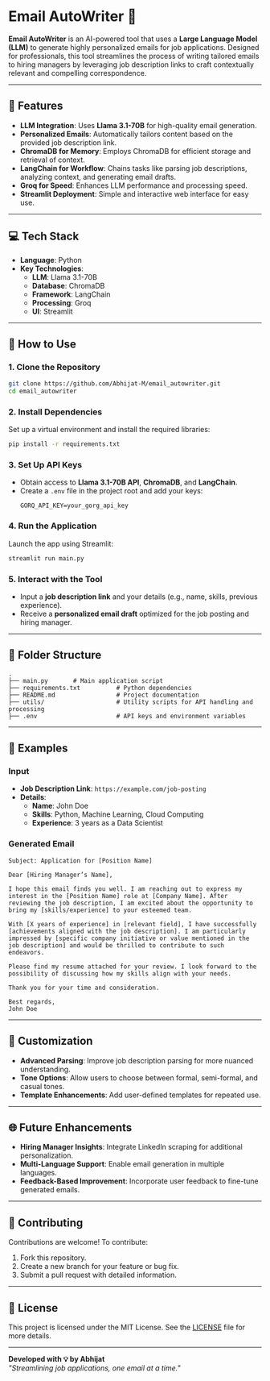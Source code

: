# **Email AutoWriter** 📨  

**Email AutoWriter** is an AI-powered tool that uses a **Large Language Model (LLM)** to generate highly personalized emails for job applications. Designed for professionals, this tool streamlines the process of writing tailored emails to hiring managers by leveraging job description links to craft contextually relevant and compelling correspondence.  

---

## **🌟 Features**
- **LLM Integration**: Uses **Llama 3.1-70B** for high-quality email generation.  
- **Personalized Emails**: Automatically tailors content based on the provided job description link.  
- **ChromaDB for Memory**: Employs ChromaDB for efficient storage and retrieval of context.  
- **LangChain for Workflow**: Chains tasks like parsing job descriptions, analyzing context, and generating email drafts.  
- **Groq for Speed**: Enhances LLM performance and processing speed.  
- **Streamlit Deployment**: Simple and interactive web interface for easy use.  

---

## **💻 Tech Stack**
- **Language**: Python  
- **Key Technologies**:  
  - **LLM**: Llama 3.1-70B  
  - **Database**: ChromaDB  
  - **Framework**: LangChain  
  - **Processing**: Groq  
  - **UI**: Streamlit  

---

## **🚀 How to Use**

### **1. Clone the Repository**
```bash
git clone https://github.com/Abhijat-M/email_autowriter.git
cd email_autowriter
```

### **2. Install Dependencies**
Set up a virtual environment and install the required libraries:
```bash
pip install -r requirements.txt
```

### **3. Set Up API Keys**
- Obtain access to **Llama 3.1-70B API**, **ChromaDB**, and **LangChain**.  
- Create a `.env` file in the project root and add your keys:
  ```env
  GORQ_API_KEY=your_gorg_api_key
  
  ```

### **4. Run the Application**
Launch the app using Streamlit:
```bash
streamlit run main.py
```

### **5. Interact with the Tool**
- Input a **job description link** and your details (e.g., name, skills, previous experience).  
- Receive a **personalized email draft** optimized for the job posting and hiring manager.  

---

## **📂 Folder Structure**
```
.
├── main.py       # Main application script
├── requirements.txt          # Python dependencies
├── README.md                 # Project documentation
├── utils/                    # Utility scripts for API handling and processing
├── .env                      # API keys and environment variables

```

---

## **🌟 Examples**
### **Input**  
- **Job Description Link**: `https://example.com/job-posting`  
- **Details**:  
  - **Name**: John Doe  
  - **Skills**: Python, Machine Learning, Cloud Computing  
  - **Experience**: 3 years as a Data Scientist  

### **Generated Email**  
```
Subject: Application for [Position Name]  

Dear [Hiring Manager’s Name],  

I hope this email finds you well. I am reaching out to express my interest in the [Position Name] role at [Company Name]. After reviewing the job description, I am excited about the opportunity to bring my [skills/experience] to your esteemed team.  

With [X years of experience] in [relevant field], I have successfully [achievements aligned with the job description]. I am particularly impressed by [specific company initiative or value mentioned in the job description] and would be thrilled to contribute to such endeavors.  

Please find my resume attached for your review. I look forward to the possibility of discussing how my skills align with your needs.  

Thank you for your time and consideration.  

Best regards,  
John Doe  
```

---

## **🔧 Customization**
- **Advanced Parsing**: Improve job description parsing for more nuanced understanding.  
- **Tone Options**: Allow users to choose between formal, semi-formal, and casual tones.  
- **Template Enhancements**: Add user-defined templates for repeated use.  

---

## **🌐 Future Enhancements**
- **Hiring Manager Insights**: Integrate LinkedIn scraping for additional personalization.  
- **Multi-Language Support**: Enable email generation in multiple languages.  
- **Feedback-Based Improvement**: Incorporate user feedback to fine-tune generated emails.  

---

## **🤝 Contributing**
Contributions are welcome! To contribute:  
1. Fork this repository.  
2. Create a new branch for your feature or bug fix.  
3. Submit a pull request with detailed information.  

---

## **📜 License**
This project is licensed under the MIT License. See the [LICENSE](LICENSE) file for more details.  

---

**Developed with 💡 by Abhijat**  
_"Streamlining job applications, one email at a time."_  
